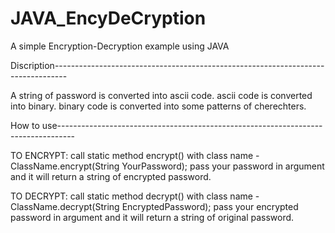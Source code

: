 # JAVA_EncyDeCryption
A simple Encryption-Decryption example using JAVA

Discription---------------------------------------------------------------------------------

A string of password is converted into ascii code.
ascii code is converted into binary.
binary code is converted into some patterns of cherechters.


How to use----------------------------------------------------------------------------------

TO ENCRYPT: call static method encrypt() with class name - ClassName.encrypt(String YourPassword); pass your password in argument and it will return a string of encrypted password.

TO DECRYPT: call static method decrypt() with class name - ClassName.decrypt(String EncryptedPassword); pass your encrypted password in argument and it will return a string of original password. 


